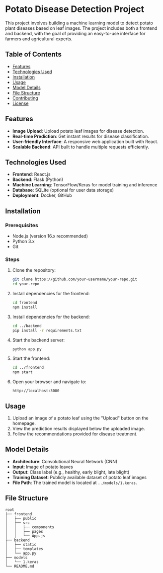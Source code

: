 # Potato Disease Detection Project

This project involves building a machine learning model to detect potato plant diseases based on leaf images. The project includes both a frontend and backend, with the goal of providing an easy-to-use interface for farmers and agricultural experts.

## Table of Contents
- [Features](#features)
- [Technologies Used](#technologies-used)
- [Installation](#installation)
- [Usage](#usage)
- [Model Details](#model-details)
- [File Structure](#file-structure)
- [Contributing](#contributing)
- [License](#license)

## Features
- **Image Upload**: Upload potato leaf images for disease detection.
- **Real-time Prediction**: Get instant results for disease classification.
- **User-friendly Interface**: A responsive web application built with React.
- **Scalable Backend**: API built to handle multiple requests efficiently.

## Technologies Used
- **Frontend**: React.js
- **Backend**: Flask (Python)
- **Machine Learning**: TensorFlow/Keras for model training and inference
- **Database**: SQLite (optional for user data storage)
- **Deployment**: Docker, GitHub

## Installation
### Prerequisites
- Node.js (version 16.x recommended)
- Python 3.x
- Git

### Steps
1. Clone the repository:
    ```bash
    git clone https://github.com/your-username/your-repo.git
    cd your-repo
    ```

2. Install dependencies for the frontend:
    ```bash
    cd frontend
    npm install
    ```

3. Install dependencies for the backend:
    ```bash
    cd ../backend
    pip install -r requirements.txt
    ```

4. Start the backend server:
    ```bash
    python app.py
    ```

5. Start the frontend:
    ```bash
    cd ../frontend
    npm start
    ```

6. Open your browser and navigate to:
    ```
    http://localhost:3000
    ```

## Usage
1. Upload an image of a potato leaf using the "Upload" button on the homepage.
2. View the prediction results displayed below the uploaded image.
3. Follow the recommendations provided for disease treatment.

## Model Details
- **Architecture**: Convolutional Neural Network (CNN)
- **Input**: Image of potato leaves
- **Output**: Class label (e.g., healthy, early blight, late blight)
- **Training Dataset**: Publicly available dataset of potato leaf images
- **File Path**: The trained model is located at `../models/1.keras`.

## File Structure
```
root
├── frontend
│   ├── public
│   ├── src
│   │   ├── components
│   │   ├── pages
│   │   └── App.js
├── backend
│   ├── static
│   ├── templates
│   └── app.py
├── models
│   └── 1.keras
└── README.md
```




